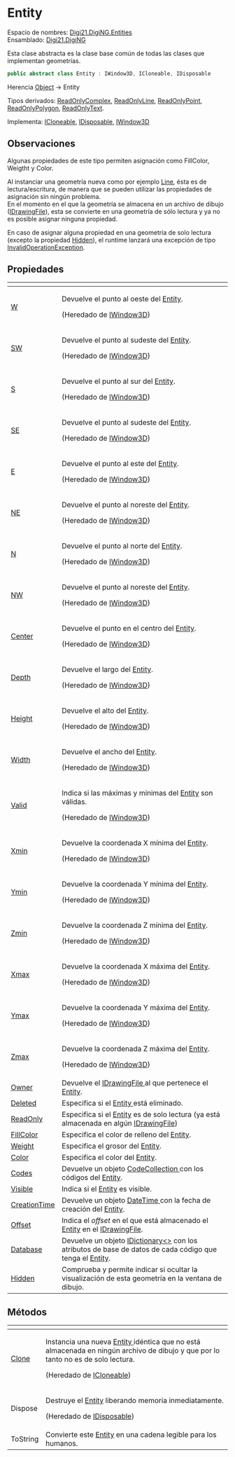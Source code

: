 # Entity

Espacio de nombres: [Digi21.DigiNG.Entities](../)  
Ensamblado: [Digi21.DigiNG](../../)

Esta clase abstracta es la clase base común de todas las clases que implementan geometrías.

```csharp
public abstract class Entity : IWindow3D, ICloneable, IDisposable
```

Herencia [Object](https://docs.microsoft.com/en-us/dotnet/api/system.object?view=net-5.0) → Entity

Tipos derivados: [ReadOnlyComplex](../readonlycomplex.md), [ReadOnlyLine](../readonlyline.md), [ReadOnlyPoint](../readonlypoint.md), [ReadOnlyPolygon](../readonlypolygon.md), [ReadOnlyText](../readonlytext.md).

Implementa: [ICloneable](../icloseable/), [IDisposable](https://docs.microsoft.com/en-us/dotnet/api/system.idisposable?view=net-5.0), [IWindow3D](../../digi21.math/iwindow3d/)

## Observaciones

Algunas propiedades de este tipo permiten asignación como FillColor, Weigtht y Color.

Al instanciar una geometría nueva como por ejemplo [Line](../line.md), ésta es de lectura/escritura, de manera que se pueden utilizar las propiedades de asignación sin ningún problema.   
En el momento en el que la geometría se almacena en un archivo de dibujo \([IDrawingFile](../../digi21.diging.io/idrawingfile/)\), esta se convierte en una geometría de sólo lectura y ya no es posible asignar ninguna propiedad. 

En caso de asignar alguna propiedad en una geometría de solo lectura \(excepto la propiedad [Hidden](propiedades/hidden.md)\), el runtime lanzará una excepción de tipo [InvalidOperationException](https://docs.microsoft.com/en-us/dotnet/api/system.invalidoperationexception?view=net-5.0).

## Propiedades

<table>
  <thead>
    <tr>
      <th style="text-align:left"></th>
      <th style="text-align:left"></th>
    </tr>
  </thead>
  <tbody>
    <tr>
      <td style="text-align:left"><a href="../../digi21.math/iwindow3d/propiedades/w.md">W</a>
      </td>
      <td style="text-align:left">
        <p>Devuelve el punto al oeste del <a href="./">Entity</a>.</p>
        <p>(Heredado de <a href="../../digi21.math/iwindow3d/">IWindow3D</a>)</p>
      </td>
    </tr>
    <tr>
      <td style="text-align:left"><a href="../../digi21.math/iwindow3d/propiedades/sw.md">SW</a>
      </td>
      <td style="text-align:left">
        <p>Devuelve el punto al sudeste del <a href="./">Entity</a>.</p>
        <p>(Heredado de <a href="../../digi21.math/iwindow3d/">IWindow3D</a>)</p>
      </td>
    </tr>
    <tr>
      <td style="text-align:left"><a href="../../digi21.math/iwindow3d/propiedades/s.md">S</a>
      </td>
      <td style="text-align:left">
        <p>Devuelve el punto al sur del <a href="./">Entity</a>.</p>
        <p>(Heredado de <a href="../../digi21.math/iwindow3d/">IWindow3D</a>)</p>
      </td>
    </tr>
    <tr>
      <td style="text-align:left"><a href="../../digi21.math/iwindow3d/propiedades/se.md">SE</a>
      </td>
      <td style="text-align:left">
        <p>Devuelve el punto al sudeste del <a href="./">Entity</a>.</p>
        <p>(Heredado de <a href="../../digi21.math/iwindow3d/">IWindow3D</a>)</p>
      </td>
    </tr>
    <tr>
      <td style="text-align:left"><a href="../../digi21.math/iwindow3d/propiedades/e.md">E</a>
      </td>
      <td style="text-align:left">
        <p>Devuelve el punto al este del <a href="./">Entity</a>.</p>
        <p>(Heredado de <a href="../../digi21.math/iwindow3d/">IWindow3D</a>)</p>
      </td>
    </tr>
    <tr>
      <td style="text-align:left"><a href="../../digi21.math/iwindow3d/propiedades/ne.md">NE</a>
      </td>
      <td style="text-align:left">
        <p>Devuelve el punto al noreste del <a href="./">Entity</a>.</p>
        <p>(Heredado de <a href="../../digi21.math/iwindow3d/">IWindow3D</a>)</p>
      </td>
    </tr>
    <tr>
      <td style="text-align:left"><a href="../../digi21.math/iwindow3d/propiedades/n.md">N</a>
      </td>
      <td style="text-align:left">
        <p>Devuelve el punto al norte del <a href="./">Entity</a>.</p>
        <p>(Heredado de <a href="../../digi21.math/iwindow3d/">IWindow3D</a>)</p>
      </td>
    </tr>
    <tr>
      <td style="text-align:left"><a href="../../digi21.math/iwindow3d/propiedades/nw.md">NW</a>
      </td>
      <td style="text-align:left">
        <p>Devuelve el punto al noreste del <a href="./">Entity</a>.</p>
        <p>(Heredado de <a href="../../digi21.math/iwindow3d/">IWindow3D</a>)</p>
      </td>
    </tr>
    <tr>
      <td style="text-align:left"><a href="../../digi21.math/iwindow3d/propiedades/center.md">Center</a>
      </td>
      <td style="text-align:left">
        <p>Devuelve el punto en el centro del <a href="./">Entity</a>.</p>
        <p>(Heredado de <a href="../../digi21.math/iwindow3d/">IWindow3D</a>)</p>
      </td>
    </tr>
    <tr>
      <td style="text-align:left"><a href="../../digi21.math/iwindow3d/propiedades/depth.md">Depth</a>
      </td>
      <td style="text-align:left">
        <p>Devuelve el largo del <a href="./">Entity</a>.</p>
        <p>(Heredado de <a href="../../digi21.math/iwindow3d/">IWindow3D</a>)</p>
      </td>
    </tr>
    <tr>
      <td style="text-align:left"><a href="../../digi21.math/iwindow3d/propiedades/height.md">Height</a>
      </td>
      <td style="text-align:left">
        <p>Devuelve el alto del <a href="./">Entity</a>.</p>
        <p>(Heredado de <a href="../../digi21.math/iwindow3d/">IWindow3D</a>)</p>
      </td>
    </tr>
    <tr>
      <td style="text-align:left"><a href="../../digi21.math/iwindow3d/propiedades/width.md">Width</a>
      </td>
      <td style="text-align:left">
        <p>Devuelve el ancho del <a href="./">Entity</a>.</p>
        <p>(Heredado de <a href="../../digi21.math/iwindow3d/">IWindow3D</a>)</p>
      </td>
    </tr>
    <tr>
      <td style="text-align:left"><a href="../../digi21.math/iwindow3d/propiedades/valid.md">Valid</a>
      </td>
      <td style="text-align:left">
        <p>Indica si las m&#xE1;ximas y m&#xED;nimas del <a href="./">Entity</a> son
          v&#xE1;lidas.</p>
        <p>(Heredado de <a href="../../digi21.math/iwindow3d/">IWindow3D</a>)</p>
      </td>
    </tr>
    <tr>
      <td style="text-align:left"><a href="../../digi21.math/iwindow3d/propiedades/xmin.md">Xmin</a>
      </td>
      <td style="text-align:left">
        <p>Devuelve la coordenada X m&#xED;nima del <a href="./">Entity</a>.</p>
        <p>(Heredado de <a href="../../digi21.math/iwindow3d/">IWindow3D</a>)</p>
      </td>
    </tr>
    <tr>
      <td style="text-align:left"><a href="../../digi21.math/iwindow3d/propiedades/ymin.md">Ymin</a>
      </td>
      <td style="text-align:left">
        <p>Devuelve la coordenada Y m&#xED;nima del <a href="./">Entity</a>.</p>
        <p>(Heredado de <a href="../../digi21.math/iwindow3d/">IWindow3D</a>)</p>
      </td>
    </tr>
    <tr>
      <td style="text-align:left"><a href="../../digi21.math/iwindow3d/propiedades/zmin.md">Zmin</a>
      </td>
      <td style="text-align:left">
        <p>Devuelve la coordenada Z m&#xED;nima del <a href="./">Entity</a>.</p>
        <p>(Heredado de <a href="../../digi21.math/iwindow3d/">IWindow3D</a>)</p>
      </td>
    </tr>
    <tr>
      <td style="text-align:left"><a href="../../digi21.math/iwindow3d/propiedades/xmax.md">Xmax</a>
      </td>
      <td style="text-align:left">
        <p>Devuelve la coordenada X m&#xE1;xima del <a href="./">Entity</a>.</p>
        <p>(Heredado de <a href="../../digi21.math/iwindow3d/">IWindow3D</a>)</p>
      </td>
    </tr>
    <tr>
      <td style="text-align:left"><a href="../../digi21.math/iwindow3d/propiedades/ymax.md">Ymax</a>
      </td>
      <td style="text-align:left">
        <p>Devuelve la coordenada Y m&#xE1;xima del <a href="./">Entity</a>.</p>
        <p>(Heredado de <a href="../../digi21.math/iwindow3d/">IWindow3D</a>)</p>
      </td>
    </tr>
    <tr>
      <td style="text-align:left"><a href="../../digi21.math/iwindow3d/propiedades/zmax.md">Zmax</a>
      </td>
      <td style="text-align:left">
        <p>Devuelve la coordenada Z m&#xE1;xima del <a href="./">Entity</a>.</p>
        <p>(Heredado de <a href="../../digi21.math/iwindow3d/">IWindow3D</a>)</p>
      </td>
    </tr>
    <tr>
      <td style="text-align:left"><a href="propiedades/owner.md">Owner</a>
      </td>
      <td style="text-align:left">Devuelve el <a href="../../digi21.diging.io/idrawingfile/">IDrawingFile </a>al
        que pertenece el <a href="./">Entity</a>.</td>
    </tr>
    <tr>
      <td style="text-align:left"><a href="propiedades/deleted.md">Deleted</a>
      </td>
      <td style="text-align:left">Especifica si el <a href="./">Entity </a>est&#xE1; eliminado.</td>
    </tr>
    <tr>
      <td style="text-align:left"><a href="propiedades/readonly.md">ReadOnly</a>
      </td>
      <td style="text-align:left">Especifica si el <a href="./">Entity</a> es de solo lectura (ya est&#xE1;
        almacenada en alg&#xFA;n <a href="../../digi21.diging.io/idrawingfile/">IDrawingFile</a>)</td>
    </tr>
    <tr>
      <td style="text-align:left"><a href="propiedades/fillcolor.md">FillColor</a>
      </td>
      <td style="text-align:left">Especifica el color de relleno del <a href="./">Entity</a>.</td>
    </tr>
    <tr>
      <td style="text-align:left"><a href="propiedades/weight.md">Weight</a>
      </td>
      <td style="text-align:left">Especifica el grosor del <a href="./">Entity</a>.</td>
    </tr>
    <tr>
      <td style="text-align:left"><a href="propiedades/color.md">Color</a>
      </td>
      <td style="text-align:left">Especifica el color del <a href="./">Entity</a>.</td>
    </tr>
    <tr>
      <td style="text-align:left"><a href="propiedades/codes.md">Codes</a>
      </td>
      <td style="text-align:left">Devuelve un objeto <a href="../codecollection.md">CodeCollection </a>con
        los c&#xF3;digos del <a href="./">Entity</a>.</td>
    </tr>
    <tr>
      <td style="text-align:left"><a href="propiedades/visible.md">Visible</a>
      </td>
      <td style="text-align:left">Indica si el <a href="./">Entity</a> es visible.</td>
    </tr>
    <tr>
      <td style="text-align:left"><a href="propiedades/creationtime.md">CreationTime</a>
      </td>
      <td style="text-align:left">Devuelve un objeto <a href="https://docs.microsoft.com/en-us/dotnet/api/system.datetime?view=net-5.0">DateTime </a>con
        la fecha de creaci&#xF3;n del <a href="./">Entity</a>.</td>
    </tr>
    <tr>
      <td style="text-align:left"><a href="propiedades/offset.md">Offset</a>
      </td>
      <td style="text-align:left">Indica el <em>offset</em> en el que est&#xE1; almacenado el <a href="./">Entity</a> en
        el <a href="../../digi21.diging.io/idrawingfile/">IDrawingFile</a>.</td>
    </tr>
    <tr>
      <td style="text-align:left"><a href="propiedades/database.md">Database</a>
      </td>
      <td style="text-align:left">Devuelve un objeto <a href="https://docs.microsoft.com/en-us/dotnet/api/system.collections.generic.idictionary-2?view=net-5.0">IDictionary&lt;&gt;</a> con
        los atributos de base de datos de cada c&#xF3;digo que tenga el <a href="./">Entity</a>.</td>
    </tr>
    <tr>
      <td style="text-align:left"><a href="propiedades/hidden.md">Hidden</a>
      </td>
      <td style="text-align:left">Comprueba y permite indicar si ocultar la visualizaci&#xF3;n de esta geometr&#xED;a
        en la ventana de dibujo.</td>
    </tr>
  </tbody>
</table>

## Métodos

<table>
  <thead>
    <tr>
      <th style="text-align:left"></th>
      <th style="text-align:left"></th>
    </tr>
  </thead>
  <tbody>
    <tr>
      <td style="text-align:left"><a href="metodos/clone.md">Clone</a>
      </td>
      <td style="text-align:left">
        <p>Instancia una nueva <a href="./">Entity </a>id&#xE9;ntica que no est&#xE1;
          almacenada en ning&#xFA;n archivo de dibujo y que por lo tanto no es de
          solo lectura.</p>
        <p>(Heredado de <a href="../icloseable/">ICloneable</a>)</p>
      </td>
    </tr>
    <tr>
      <td style="text-align:left">Dispose</td>
      <td style="text-align:left">
        <p>Destruye el <a href="./">Entity</a> liberando memoria inmediatamente.</p>
        <p>(Heredado de <a href="https://docs.microsoft.com/en-us/dotnet/api/system.idisposable?view=net-5.0">IDisposable</a>)</p>
      </td>
    </tr>
    <tr>
      <td style="text-align:left">ToString</td>
      <td style="text-align:left">Convierte este <a href="./">Entity</a> en una cadena legible para los humanos.</td>
    </tr>
  </tbody>
</table>



